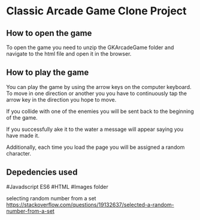 # Classic Arcade Game Clone Project

## How to open the game
To open the game you need to unzip the GKArcadeGame folder and navigate to the html file and open it in the browser.

## How to play the game
You can play the game by using the arrow keys on the computer keyboard. To move in one direction or another you you have to continuously tap the arrow key in the direction you hope to move. 

If you collide with one of the enemies you will be sent back to the beginning of the game.

If you successfully ake it to the water a message will appear saying you have made it. 

Additionally, each time you load the page you will be assigned a random character.

## Depedencies used
#Javadscript ES6
#HTML
#Images folder


selecting random number from a set 
https://stackoverflow.com/questions/19132637/selected-a-random-number-from-a-set
